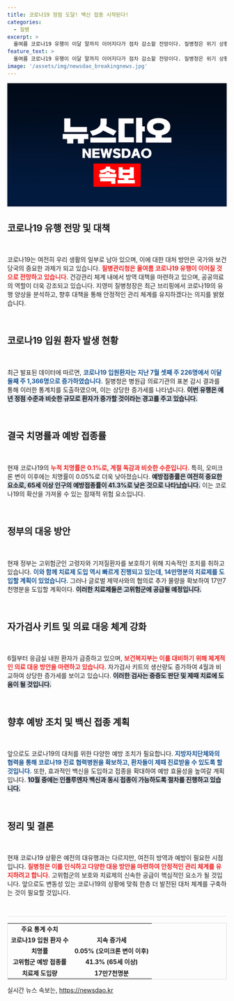 ```yaml
---
title: 코로나19 정점 도달! 백신 접종 시작된다!
categories:
  - 질병
excerpt: >
  올여름 코로나19 유행이 이달 말까지 이어지다가 점차 감소할 전망이다. 질병청은 위기 상황이 아닌 엔데믹화 과정으로 보고 고위험군 보호에 나서며, 치료제 및 백신 공급을 확대할 계획이다.
feature_text: >
  올여름 코로나19 유행이 이달 말까지 이어지다가 점차 감소할 전망이다. 질병청은 위기 상황이 아닌 엔데믹화 과정으로 보고 고위험군 보호에 나서며, 치료제 및 백신 공급을 확대할 계획이다.
image: '/assets/img/newsdao_breakingnews.jpg'
---
```


<p><img src="/assets/img/newsdao_breakingnews.jpg" alt="koreaapp 속보" /></p>

<h2 data-ke-size="size26">코로나19 유행 전망 및 대책</h2>

<p data-ke-size="size16">&nbsp;</p>

<p>코로나19는 여전히 우리 생활의 일부로 남아 있으며, 이에 대한 대처 방안은 국가와 보건 당국의 중요한 과제가 되고 있습니다. <b><span style="color: #ee2323;">질병관리청은 올여름 코로나19 유행이 이어질 것으로 전망하고 있습니다.</span></b> 건강관리 체계 내에서 방역 대책을 마련하고 있으며, 공공의료의 역할이 더욱 강조되고 있습니다. 지영미 질병청장은 최근 브리핑에서 코로나19의 유행 양상을 분석하고, 향후 대책을 통해 안정적인 관리 체계를 유지하겠다는 의지를 밝혔습니다. </p>

<p data-ke-size="size16">&nbsp;</p>

<h2 data-ke-size="size26">코로나19 입원 환자 발생 현황</h2>

<p data-ke-size="size16">&nbsp;</p>

<p>최근 발표된 데이터에 따르면, <b><span style="color: #1a5490;">코로나19 입원환자는 지난 7월 셋째 주 226명에서 이달 둘째 주 1,366명으로 증가하였습니다.</span></b> 질병청은 병원급 의료기관의 표본 감시 결과를 통해 이러한 통계치를 도출하였으며, 이는 상당한 증가세를 나타냅니다. <b><span style="background-color: #21538527;">이번 유행은 예년 정점 수준과 비슷한 규모로 환자가 증가할 것이라는 경고를 주고 있습니다.</span></b> </p>

<p data-ke-size="size16">&nbsp;</p>

<h2 data-ke-size="size26">결국 치명률과 예방 접종률</h2>

<p data-ke-size="size16">&nbsp;</p>

<p>현재 코로나19의 <b><span style="color: #ee2323;">누적 치명률은 0.1%로, 계절 독감과 비슷한 수준입니다.</span></b> 특히, 오미크론 변이 이후에는 치명률이 0.05%로 더욱 낮아졌습니다. <b><span style="background-color: #21538527;">예방접종률은 여전히 중요한 요소로, 65세 이상 인구의 예방접종률이 41.3%로 낮은 것으로 나타났습니다.</span></b> 이는 코로나19의 확산을 가져올 수 있는 잠재적 위험 요소입니다.</p>

<p data-ke-size="size16">&nbsp;</p>

<h2 data-ke-size="size26">정부의 대응 방안</h2>

<p data-ke-size="size16">&nbsp;</p>

<p>현재 정부는 고위험군인 고령자와 기저질환자를 보호하기 위해 지속적인 조치를 취하고 있습니다. <b><span style="color: #1a5490;">이와 함께 치료제 도입 역시 빠르게 진행되고 있는데, 14만명분의 치료제를 도입할 계획이 있었습니다.</span></b> 그러나 글로벌 제약사와의 협의로 추가 물량을 확보하여 17만7천명분을 도입할 계획이다. <b><span style="background-color: #21538527;">이러한 치료제들은 고위험군에 공급될 예정입니다.</span></b> </p>

<p data-ke-size="size16">&nbsp;</p>

<h2 data-ke-size="size26">자가검사 키트 및 의료 대응 체계 강화</h2>

<p data-ke-size="size16">&nbsp;</p>

<p>6월부터 응급실 내원 환자가 급증하고 있으며, <b><span style="color: #ee2323;">보건복지부는 이를 대비하기 위해 체계적인 의료 대응 방안을 마련하고 있습니다.</span></b> 자가검사 키트의 생산량도 증가하여 4월과 비교하여 상당한 증가세를 보이고 있습니다. <b><span style="background-color: #21538527;">이러한 검사는 중증도 판단 및 제때 치료에 도움이 될 것입니다.</span></b> </p>

<p data-ke-size="size16">&nbsp;</p>

<h2 data-ke-size="size26">향후 예방 조치 및 백신 접종 계획</h2>

<p data-ke-size="size16">&nbsp;</p>

<p>앞으로도 코로나19의 대처를 위한 다양한 예방 조치가 필요합니다. <b><span style="color: #1a5490;">지방자치단체와의 협력을 통해 코로나19 진료 협력병원을 확보하고, 환자들이 제때 진료받을 수 있도록 할 것입니다.</span></b> 또한, 효과적인 백신을 도입하고 접종을 확대하여 예방 효율성을 높여갈 계획입니다. <b><span style="background-color: #21538527;">10월 중에는 인플루엔자 백신과 동시 접종이 가능하도록 절차를 진행하고 있습니다.</span></b></p>

<p data-ke-size="size16">&nbsp;</p>

<h2 data-ke-size="size26">정리 및 결론</h2>

<p data-ke-size="size16">&nbsp;</p>

<p>현재 코로나19 상황은 예전의 대유행과는 다르지만, 여전히 방역과 예방이 필요한 시점입니다. <b><span style="color: #ee2323;">질병청은 이를 인식하고 다양한 대응 방안을 마련하여 안정적인 관리 체계를 유지하려고 합니다.</span></b> 고위험군의 보호와 치료제의 신속한 공급이 핵심적인 요소가 될 것입니다. 앞으로도 변동성 있는 코로나19의 상황에 맞춰 한층 더 발전된 대처 체계를 구축하는 것이 필요할 것입니다. </p>

<p data-ke-size="size16">&nbsp;</p> 

<hr style="height:1px; border:none; background-color:#e6e6e6;" />

<table style="width: 100%; border: 1px solid #ddd;">
  <tbody>
    <tr>
      <td style="text-align: center; height: 17px;"><b>주요 통계 수치</b></td>
    </tr>
    <tr>
      <td style="text-align: center; height: 17px;"><b>코로나19 입원 환자 수</b></td>
      <td style="text-align: center; height: 17px;"><b>지속 증가세</b></td>
    </tr>
    <tr>
      <td style="text-align: center; height: 17px;"><b>치명률</b></td>
      <td style="text-align: center; height: 17px;"><b>0.05% (오미크론 변이 이후)</b></td>
    </tr>
    <tr>
      <td style="text-align: center; height: 17px;"><b>고위험군 예방 접종률</b></td>
      <td style="text-align: center; height: 17px;"><b>41.3% (65세 이상)</b></td>
    </tr>
    <tr>
      <td style="text-align: center; height: 17px;"><b>치료제 도입량</b></td>
      <td style="text-align: center; height: 17px;"><b>17만7천명분</b></td>
    </tr>
  </tbody>
</table>
실시간 뉴스 속보는, <a href="https://newsdao.kr" rel="dofollow">https://newsdao.kr</a>



